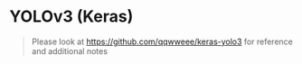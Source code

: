 # YOLOv3 (Keras)

> Please look at https://github.com/qqwweee/keras-yolo3 for reference and additional notes